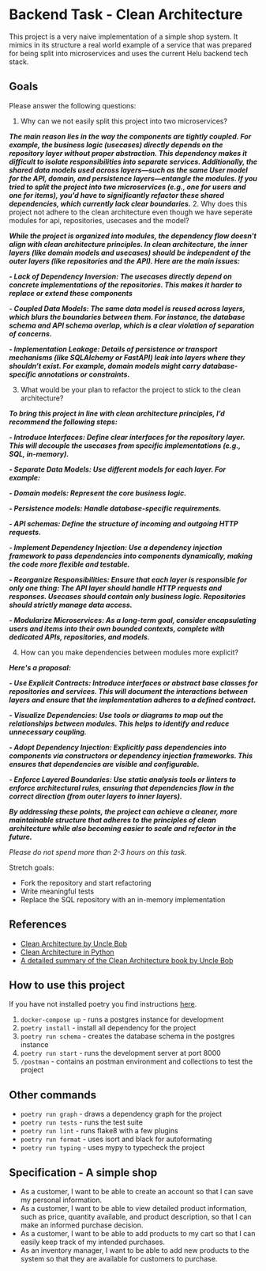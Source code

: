 # Backend Task - Clean Architecture

This project is a very naive implementation of a simple shop system. It mimics in its structure a real world example of a service that was prepared for being split into microservices and uses the current Helu backend tech stack.

## Goals

Please answer the following questions:

1. Why can we not easily split this project into two microservices?

***The main reason lies in the way the components are tightly coupled. For example, the business logic (usecases) directly depends on the repository layer without proper abstraction. This dependency makes it difficult to isolate responsibilities into separate services. Additionally, the shared data models used across layers—such as the same User model for the API, domain, and persistence layers—entangle the modules. If you tried to split the project into two microservices (e.g., one for users and one for items), you'd have to significantly refactor these shared dependencies, which currently lack clear boundaries.***
2. Why does this project not adhere to the clean architecture even though we have seperate modules for api, repositories, usecases and the model?

***While the project is organized into modules, the dependency flow doesn't align with clean architecture principles. In clean architecture, the inner layers (like domain models and usecases) should be independent of the outer layers (like repositories and the API). Here are the main issues:***

***- Lack of Dependency Inversion: The usecases directly depend on concrete implementations of the repositories. This makes it harder to replace or extend these components***

***- Coupled Data Models: The same data model is reused across layers, which blurs the boundaries between them. For instance, the database schema and API schema overlap, which is a clear violation of separation of concerns.***

***- Implementation Leakage: Details of persistence or transport mechanisms (like SQLAlchemy or FastAPI) leak into layers where they shouldn’t exist. For example, domain models might carry database-specific annotations or constraints.***

3. What would be your plan to refactor the project to stick to the clean architecture?

***To bring this project in line with clean architecture principles, I’d recommend the following steps:***

***- Introduce Interfaces: Define clear interfaces for the repository layer. This will decouple the usecases from specific implementations (e.g., SQL, in-memory).***

***- Separate Data Models: Use different models for each layer. For example:***

***- Domain models: Represent the core business logic.***

***- Persistence models: Handle database-specific requirements.***

***- API schemas: Define the structure of incoming and outgoing HTTP requests.***

***- Implement Dependency Injection: Use a dependency injection framework to pass dependencies into components dynamically, making the code more flexible and testable.***

***- Reorganize Responsibilities: Ensure that each layer is responsible for only one thing:
The API layer should handle HTTP requests and responses.
Usecases should contain only business logic.
Repositories should strictly manage data access.***

***- Modularize Microservices: As a long-term goal, consider encapsulating users and items into their own bounded contexts, complete with dedicated APIs, repositories, and models.***

4. How can you make dependencies between modules more explicit?

***Here's a proposal:***

***- Use Explicit Contracts: Introduce interfaces or abstract base classes for repositories and services. This will document the interactions between layers and ensure that the implementation adheres to a defined contract.***

***- Visualize Dependencies: Use tools or diagrams to map out the relationships between modules. This helps to identify and reduce unnecessary coupling.***

***- Adopt Dependency Injection: Explicitly pass dependencies into components via constructors or dependency injection frameworks. This ensures that dependencies are visible and configurable.***

***- Enforce Layered Boundaries: Use static analysis tools or linters to enforce architectural rules, ensuring that dependencies flow in the correct direction (from outer layers to inner layers).***

***By addressing these points, the project can achieve a cleaner, more maintainable structure that adheres to the principles of clean architecture while also becoming easier to scale and refactor in the future.***

*Please do not spend more than 2-3 hours on this task.*

Stretch goals:
* Fork the repository and start refactoring
* Write meaningful tests
* Replace the SQL repository with an in-memory implementation

## References
* [Clean Architecture by Uncle Bob](https://blog.cleancoder.com/uncle-bob/2012/08/13/the-clean-architecture.html)
* [Clean Architecture in Python](https://www.youtube.com/watch?v=C7MRkqP5NRI)
* [A detailed summary of the Clean Architecture book by Uncle Bob](https://github.com/serodriguez68/clean-architecture)

## How to use this project

If you have not installed poetry you find instructions [here](https://python-poetry.org/).

1. `docker-compose up` - runs a postgres instance for development
2. `poetry install` - install all dependency for the project
3. `poetry run schema` - creates the database schema in the postgres instance
4. `poetry run start` - runs the development server at port 8000
5. `/postman` - contains an postman environment and collections to test the project

## Other commands

* `poetry run graph` - draws a dependency graph for the project
* `poetry run tests` - runs the test suite
* `poetry run lint` - runs flake8 with a few plugins
* `poetry run format` - uses isort and black for autoformating
* `poetry run typing` - uses mypy to typecheck the project

## Specification - A simple shop

* As a customer, I want to be able to create an account so that I can save my personal information.
* As a customer, I want to be able to view detailed product information, such as price, quantity available, and product description, so that I can make an informed purchase decision.
* As a customer, I want to be able to add products to my cart so that I can easily keep track of my intended purchases.
* As an inventory manager, I want to be able to add new products to the system so that they are available for customers to purchase.